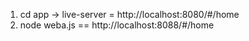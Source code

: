 1. cd app -> live-server  = http://localhost:8080/#/home
2. node weba.js == http://localhost:8088/#/home


